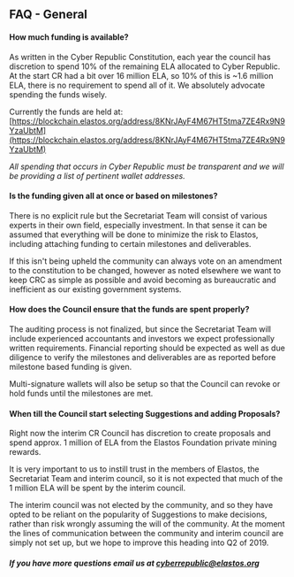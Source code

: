 

## FAQ - General

#### How much funding is available?

As written in the Cyber Republic Constitution, each year the council has discretion to spend 10% of the remaining ELA allocated to Cyber Republic.
At the start CR had a bit over 16 million ELA, so 10% of this is ~1.6 million ELA, there is no requirement to spend all of it. We absolutely advocate spending the funds wisely.

Currently the funds are held at: [https://blockchain.elastos.org/address/8KNrJAyF4M67HT5tma7ZE4Rx9N9YzaUbtM](https://blockchain.elastos.org/address/8KNrJAyF4M67HT5tma7ZE4Rx9N9YzaUbtM)

*All spending that occurs in Cyber Republic must be transparent and we will be providing a list of pertinent wallet addresses.*

#### Is the funding given all at once or based on milestones?

There is no explicit rule but the Secretariat Team will consist of various experts in their own field, especially investment. In that sense
it can be assumed that everything will be done to minimize the risk to Elastos, including attaching funding to certain milestones and deliverables.

If this isn't being upheld the community can always vote on an amendment to the constitution to be changed, however as noted elsewhere we
want to keep CRC as simple as possible and avoid becoming as bureaucratic and inefficient as our existing government systems.

#### How does the Council ensure that the funds are spent properly?

The auditing process is not finalized, but since the Secretariat Team will include experienced accountants and investors we expect professionally written
requirements. Financial reporting should be expected as well as due diligence to verify the milestones and deliverables are as reported before milestone based funding is given.

Multi-signature wallets will also be setup so that the Council can revoke or hold funds until the milestones are met.

#### When till the Council start selecting Suggestions and adding Proposals?

Right now the interim CR Council has discretion to create proposals and spend approx. 1 million of ELA from the Elastos Foundation private mining rewards.

It is very important to us to instill trust in the members of Elastos, the Secretariat Team and interim council, so it is not expected that much of the 1 million ELA will
be spent by the interim council.

The interim council was not elected by the community, and so they have opted to be reliant on the popularity of Suggestions to make decisions, rather than risk wrongly assuming
the will of the community. At the moment the lines of communication between the community and interim council are simply not set up, but we hope to improve this
heading into Q2 of 2019.

##### If you have more questions email us at&nbsp;[cyberrepublic@elastos.org](mailto:cyberrepublic@elastos.org ':disabled')

